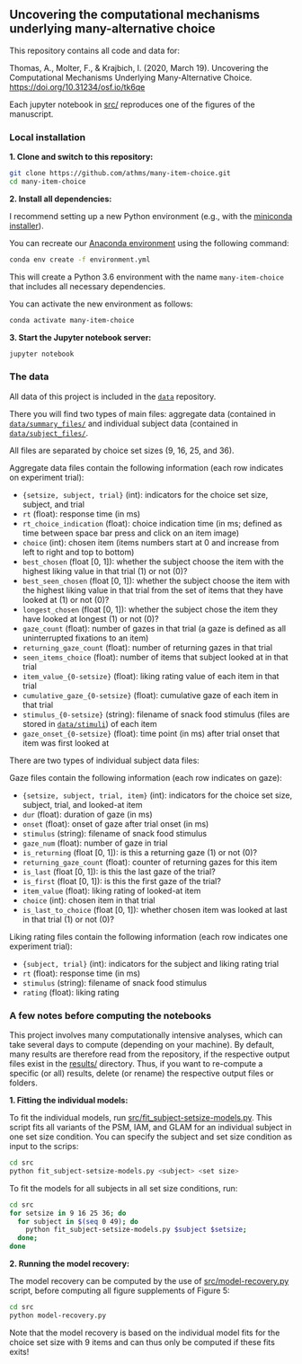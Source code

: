 ## Uncovering the computational mechanisms underlying many-alternative choice

This repository contains all code and data for:

Thomas, A., Molter, F., & Krajbich, I. (2020, March 19). Uncovering the Computational Mechanisms Underlying Many-Alternative Choice. https://doi.org/10.31234/osf.io/tk6qe

Each jupyter notebook in [src/](src/) reproduces one of the figures of the manuscript. 


### Local installation

**1. Clone and switch to this repository:**

```bash
git clone https://github.com/athms/many-item-choice.git
cd many-item-choice
```

**2. Install all dependencies:**

I recommend setting up a new Python environment (e.g., with the [miniconda installer](https://docs.conda.io/en/latest/miniconda.html)). 

You can recreate our [Anaconda environment](https://docs.conda.io/projects/conda/en/latest/user-guide/tasks/manage-environments.html) using the following command:

```bash
conda env create -f environment.yml
```

This will create a Python 3.6 environment with the name `many-item-choice` that includes all necessary dependencies.

You can activate the new environment as follows:

```bash
conda activate many-item-choice
```

**3. Start the Jupyter notebook server:**

```bash
jupyter notebook
```

### The data

All data of this project is included in the [`data`](data/) repository.

There you will find two types of main files: aggregate data (contained in [`data/summary_files/`](data/summary_files/) and individual subject data (contained in [`data/subject_files/`](data/subject_files/). 

All files are separated by choice set sizes (9, 16, 25, and 36). 

Aggregate data files contain the following information (each row indicates on experiment trial): 

- `{setsize, subject, trial}` (int): indicators for the choice set size, subject, and trial
- `rt` (float): response time (in ms)
- `rt_choice_indication` (float): choice indication time (in ms; defined as time between space bar press and click on an item image)
- `choice` (int): chosen item (items numbers start at 0 and increase from left to right and top to bottom)
- `best_chosen` (float [0, 1]): whether the subject choose the item with the highest liking value in that trial (1) or not (0)?
- `best_seen_chosen` (float [0, 1]): whether the subject choose the item with the highest liking value in that trial from the set of items that they have looked at (1) or not (0)?
- `longest_chosen` (float [0, 1]): whether the subject chose the item they have looked at longest (1) or not (0)?
- `gaze_count` (float): number of gazes in that trial (a gaze is defined as all uninterrupted fixations to an item)
- `returning_gaze_count` (float): number of returning gazes in that trial
- `seen_items_choice` (float): number of items that subject looked at in that trial
- `item_value_{0-setsize}` (float): liking rating value of each item in that trial
- `cumulative_gaze_{0-setsize}` (float): cumulative gaze of each item in that trial
- `stimulus_{0-setsize}` (string): filename of snack food stimulus (files are stored in [`data/stimuli`](data/stimuli)) of each item
- `gaze_onset_{0-setsize}` (float): time point (in ms) after trial onset that item was first looked at

There are two types of individual subject data files:

Gaze files contain the following information (each row indicates on gaze): 

- `{setsize, subject, trial, item}` (int): indicators for the choice set size, subject, trial, and looked-at item
- `dur` (float): duration of gaze (in ms)
- `onset` (float): onset of gaze after trial onset (in ms)
- `stimulus` (string): filename of snack food stimulus
- `gaze_num` (float): number of gaze in trial
- `is_returning` (float [0, 1]): is this a returning gaze (1) or not (0)?
- `returning_gaze_count` (float): counter of returning gazes for this item
- `is_last` (float [0, 1]): is this the last gaze of the trial?
- `is_first` (float [0, 1]): is this the first gaze of the trial?
- `item_value` (float): liking rating of looked-at item
- `choice` (int): chosen item in that trial
- `is_last_to_choice` (float [0, 1]): whether chosen item was looked at last in that trial (1) or not (0)?

Liking rating files contain the following information (each row indicates one experiment trial): 

- `{subject, trial}` (int): indicators for the subject and liking rating trial
- `rt` (float): response time (in ms)
- `stimulus` (string): filename of snack food stimulus
- `rating` (float): liking rating


### A few notes before computing the notebooks

This project involves many computationally intensive analyses, which can take several days to compute (depending on your machine). By default, many results are therefore read from the repository, if the respective output files exist in the [results/](results/) directory. Thus, if you want to re-compute a specific (or all) results, delete (or rename) the respective output files or folders. 

**1. Fitting the individual models:**

To fit the individual models, run [src/fit_subject-setsize-models.py](src/fit_subject-setsize-models.py). This script fits all variants of the PSM, IAM, and GLAM for an individual subject in one set size condition. You can specify the subject and set size condition as input to the scrips:

```bash
cd src
python fit_subject-setsize-models.py <subject> <set size>
```

To fit the models for all subjects in all set size conditions, run:

```bash
cd src
for setsize in 9 16 25 36; do
  for subject in $(seq 0 49); do
    python fit_subject-setsize-models.py $subject $setsize;
  done;
done
```

**2. Running the model recovery:**

The model recovery can be computed by the use of [src/model-recovery.py](src/model-recovery.py) script, before computing all figure supplements of Figure 5:

```bash
cd src
python model-recovery.py
```

Note that the model recovery is based on the individual model fits for the choice set size with 9 items and can thus only be computed if these fits exits!

